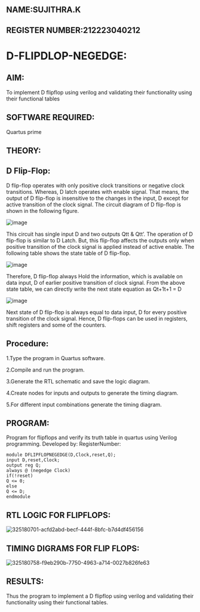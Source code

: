 ## NAME:SUJITHRA.K
## REGISTER NUMBER:212223040212

# D-FLIPDLOP-NEGEDGE:


## AIM:

To implement  D flipflop using verilog and validating their functionality using their functional tables

## SOFTWARE REQUIRED:

Quartus prime

## THEORY:

## D Flip-Flop:

D flip-flop operates with only positive clock transitions or negative clock transitions. Whereas, D latch operates with enable signal. That means, the output of D flip-flop is insensitive to the changes in the input, D except for active transition of the clock signal. The circuit diagram of D flip-flop is shown in the following figure.

![image](https://github.com/naavaneetha/D-FLIPDLOP-NEGEDGE/assets/154305477/48c81fe8-bc3f-40e7-95e2-519fc155ad51)

This circuit has single input D and two outputs Qtt & Qtt’. The operation of D flip-flop is similar to D Latch. But, this flip-flop affects the outputs only when positive transition of the clock signal is applied instead of active enable. The following table shows the state table of D flip-flop.

![image](https://github.com/naavaneetha/D-FLIPDLOP-NEGEDGE/assets/154305477/e5f3fda7-68ec-4a3a-a0a4-cf6f9cc4ab55)

Therefore, D flip-flop always Hold the information, which is available on data input, D of earlier positive transition of clock signal. From the above state table, we can directly write the next state equation as Qt+1t+1 = D

![image](https://github.com/naavaneetha/D-FLIPDLOP-NEGEDGE/assets/154305477/8592c0d8-2917-4142-91b9-d6c30dd891d2)

Next state of D flip-flop is always equal to data input, D for every positive transition of the clock signal. Hence, D flip-flops can be used in registers, shift registers and some of the counters.

## Procedure:
1.Type the program in Quartus software.

2.Compile and run the program.

3.Generate the RTL schematic and save the logic diagram.

4.Create nodes for inputs and outputs to generate the timing diagram.

5.For different input combinations generate the timing diagram.

## PROGRAM:

 Program for flipflops and verify its truth table in quartus using Verilog programming. Developed by: RegisterNumber:
```
module DFLIPFLOPNEGEDGE(D,Clock,reset,Q);
input D,reset,Clock;
output reg Q;
always @ (negedge Clock)
if(!reset)
Q <= 0;
else
Q <= D;
endmodule
``` 


## RTL LOGIC FOR FLIPFLOPS:

![325180701-acfd2abd-becf-444f-8bfc-b7d4df456156](https://github.com/Suji-90/D-FLIPDLOP-NEGEDGE/assets/150884148/ac6c724d-ad81-441c-9da0-5167b9c3c7e4)


## TIMING DIGRAMS FOR FLIP FLOPS:

![325180758-f9eb290b-7750-4963-a714-0027b826fe63](https://github.com/Suji-90/D-FLIPDLOP-NEGEDGE/assets/150884148/47260601-f5ea-489e-94f8-4b79596d16c2)

## RESULTS:
Thus the program to implement a D flipflop using verilog and validating their functionality using their functional tables.
